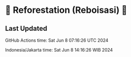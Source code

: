 
# 🌳 Reforestation (Reboisasi) 🌲

## Last Updated

GitHub Actions time: Sat Jun  8 07:16:26 UTC 2024

Indonesia/Jakarta time: Sat Jun  8 14:16:26 WIB 2024
